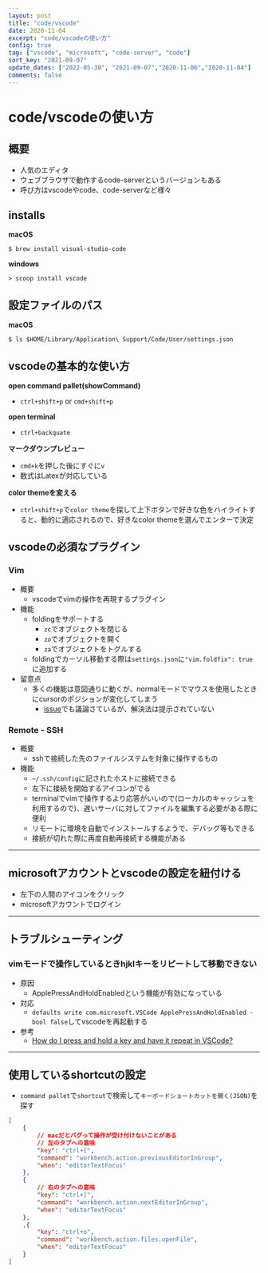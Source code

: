 ```yaml
---
layout: post
title: "code/vscode"
date: 2020-11-04
excerpt: "code/vscodeの使い方"
config: true
tag: ["vscode", "microsoft", "code-server", "code"]
sort_key: "2021-09-07"
update_dates: ["2022-05-30", "2021-09-07","2020-11-06","2020-11-04"]
comments: false
---
```


# code/vscodeの使い方

## 概要
 - 人気のエディタ
 - ウェブブラウザで動作するcode-serverというバージョンもある
 - 呼び方はvscodeやcode、code-serverなど様々

## installs

**macOS**  
```console
$ brew install visual-studio-code 
```

**windows**  
```console
> scoop install vscode
```

## 設定ファイルのパス

**macOS**  
```console
$ ls $HOME/Library/Application\ Support/Code/User/settings.json
```

## vscodeの基本的な使い方

**open command pallet(showCommand)**  
 - `ctrl+shift+p` or `cmd+shift+p`

**open terminal**  
 - `ctrl+backquate`
 
**マークダウンプレビュー**
 - `cmd+k`を押した後にすぐに`v`
 - 数式はLatexが対応している

**color themeを変える**
 - `ctrl+shift+p`で`color theme`を探して上下ボタンで好きな色をハイライトすると、動的に適応されるので、好きなcolor themeを選んでエンターで決定

## vscodeの必須なプラグイン

### Vim
 - 概要
   - vscodeでvimの操作を再現するプラグイン
 - 機能
   - foldingをサポートする
     - `zc`でオブジェクトを閉じる
     - `zo`でオブジェクトを開く
     - `za`でオブジェクトをトグルする
   - foldingでカーソル移動する際は`settings.json`に`"vim.foldfix": true`に追加する
 - 留意点
   - 多くの機能は意図通りに動くが、normalモードでマウスを使用したときにcursorのポジションが変化してしまう
     - [issue](https://github.com/VSCodeVim/Vim/issues/5221)でも議論さているが、解決法は提示されていない

### Remote - SSH
 - 概要
   - sshで接続した先のファイルシステムを対象に操作するもの
 - 機能
   - `~/.ssh/config`に記されたホストに接続できる
   - 左下に接続を開始するアイコンがでる
   - terminalでvimで操作するより応答がいいので(ローカルのキャッシュを利用するので)、遅いサーバに対してファイルを編集する必要がある際に便利
   - リモートに環境を自動でインストールするようで、デバッグ等もできる
   - 接続が切れた際に再度自動再接続する機能がある

---

## microsoftアカウントとvscodeの設定を紐付ける
 - 左下の人間のアイコンをクリック
 - microsoftアカウントでログイン

---

## トラブルシューティング

### vimモードで操作しているときhjklキーをリピートして移動できない
 - 原因
   - ApplePressAndHoldEnabledという機能が有効になっている
 - 対応
   - `defaults write com.microsoft.VSCode ApplePressAndHoldEnabled -bool false`してvscodeを再起動する
 - 参考
   - [How do I press and hold a key and have it repeat in VSCode?](https://stackoverflow.com/questions/39972335/how-do-i-press-and-hold-a-key-and-have-it-repeat-in-vscode)

---

## 使用しているshortcutの設定
 - `command pallet`で`shortcut`で検索して`キーボードショートカットを開く(JSON)`を探す

```json
[
    {
        // macだとバグって操作が受け付けないことがある
        // 左のタブへの意味
        "key": "ctrl+[",
        "command": "workbench.action.previousEditorInGroup",
        "when": "editorTextFocus"
    },
    {
        // 右のタブへの意味
        "key": "ctrl+]",
        "command": "workbench.action.nextEditorInGroup",
        "when": "editorTextFocus"
    },
    ,{
        "key": "ctrl+o",
        "command": "workbench.action.files.openFile",
        "when": "editorTextFocus"
    }
]
```


